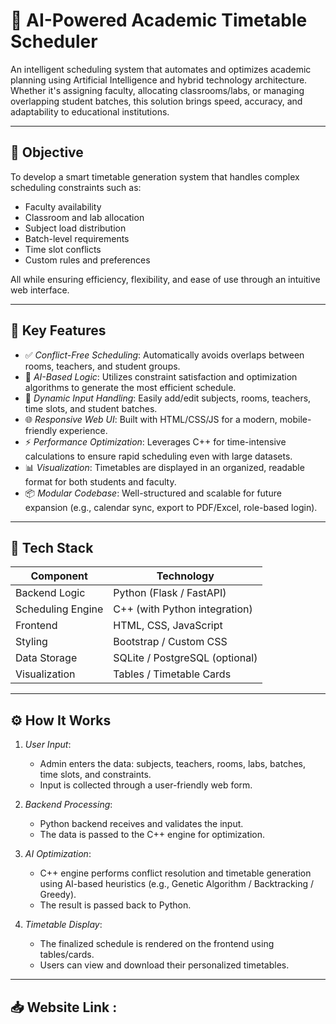 # 🧠 AI-Powered Academic Timetable Scheduler

An intelligent scheduling system that automates and optimizes academic planning using Artificial Intelligence and hybrid technology architecture. Whether it's assigning faculty, allocating classrooms/labs, or managing overlapping student batches, this solution brings speed, accuracy, and adaptability to educational institutions.

---

## 🎯 Objective

To develop a smart timetable generation system that handles complex scheduling constraints such as:

- Faculty availability
- Classroom and lab allocation
- Subject load distribution
- Batch-level requirements
- Time slot conflicts
- Custom rules and preferences

All while ensuring efficiency, flexibility, and ease of use through an intuitive web interface.

---

## 🚀 Key Features

- ✅ *Conflict-Free Scheduling*: Automatically avoids overlaps between rooms, teachers, and student groups.
- 🧠 *AI-Based Logic*: Utilizes constraint satisfaction and optimization algorithms to generate the most efficient schedule.
- 🔁 *Dynamic Input Handling*: Easily add/edit subjects, rooms, teachers, time slots, and student batches.
- 🌐 *Responsive Web UI*: Built with HTML/CSS/JS for a modern, mobile-friendly experience.
- ⚡ *Performance Optimization*: Leverages C++ for time-intensive calculations to ensure rapid scheduling even with large datasets.
- 📊 *Visualization*: Timetables are displayed in an organized, readable format for both students and faculty.
- 📦 *Modular Codebase*: Well-structured and scalable for future expansion (e.g., calendar sync, export to PDF/Excel, role-based login).

---

## 🧰 Tech Stack

| Component        | Technology                       |
|------------------|----------------------------------|
| Backend Logic    | Python (Flask / FastAPI)         |
| Scheduling Engine| C++ (with Python integration)    |
| Frontend         | HTML, CSS, JavaScript            |
| Styling          | Bootstrap / Custom CSS           |
| Data Storage     | SQLite / PostgreSQL (optional)   |
| Visualization    | Tables / Timetable Cards         |

---

## ⚙ How It Works

1. *User Input*:
   - Admin enters the data: subjects, teachers, rooms, labs, batches, time slots, and constraints.
   - Input is collected through a user-friendly web form.

2. *Backend Processing*:
   - Python backend receives and validates the input.
   - The data is passed to the C++ engine for optimization.

3. *AI Optimization*:
   - C++ engine performs conflict resolution and timetable generation using AI-based heuristics (e.g., Genetic Algorithm / Backtracking / Greedy).
   - The result is passed back to Python.

4. *Timetable Display*:
   - The finalized schedule is rendered on the frontend using tables/cards.
   - Users can view and download their personalized timetables.

---

## 📥 Website Link : 
